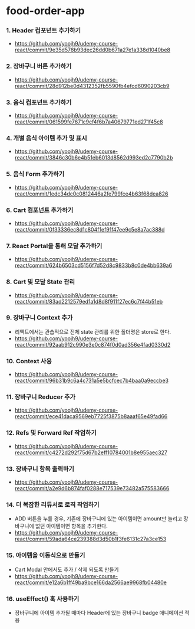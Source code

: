 # food-order-app

### 1. Header 컴포넌트 추가하기

-   https://github.com/yoojh9/udemy-course-react/commit/9e35d578b93dec26dd0b671a27e1a338d1040be8

### 2. 장바구니 버튼 추가하기

-   https://github.com/yoojh9/udemy-course-react/commit/28d912be0d4312352fb5590fb4efcd6090203cb9

### 3. 음식 컴포넌트 추가하기

-   https://github.com/yoojh9/udemy-course-react/commit/061599fe7671c9cf4f6b7a40679771ed271f45c8

### 4. 개별 음식 아이템 추가 및 표시

-   https://github.com/yoojh9/udemy-course-react/commit/3846c30b6e4b51eb6013d8562d993ed2c7790b2b

### 5. 음식 Form 추가하기

-   https://github.com/yoojh9/udemy-course-react/commit/1edc34dc0c0812446a2fe799fce4b63f68dea826

### 6. Cart 컴포넌트 추가하기

-   https://github.com/yoojh9/udemy-course-react/commit/0f33336ec8d1c804f1ef91f47ee9c5e8a7ac388d

### 7. React Portal을 통해 모달 추가하기

-   https://github.com/yoojh9/udemy-course-react/commit/624b6503cd5156f7d52d8c9833b8c0de4bb639a6

### 8. Cart 및 모달 State 관리

-   https://github.com/yoojh9/udemy-course-react/commit/83ad2212579ed1a1d8d8f911f27ec6c7f44b51eb

### 9. 장바구니 Context 추가

-   리액트에서는 관습적으로 전체 state 관리를 위한 폴더명은 store로 한다.
-   https://github.com/yoojh9/udemy-course-react/commit/92aab912c990e3e0c874f0d0ad356e4fad0330d2

### 10. Context 사용

-   https://github.com/yoojh9/udemy-course-react/commit/96b31b9c6a4c731a5e5bcfcec7b4baa0a9eccbe3

### 11. 장바구니 Reducer 추가

-   https://github.com/yoojh9/udemy-course-react/commit/ece41daca9569eb7725f3875b8aaaf65e49fad66

### 12. Refs 및 Forward Ref 작업하기

-   https://github.com/yoojh9/udemy-course-react/commit/c4272d292f75d67b2eff10784001b8e955aec327

### 13. 장바구니 항목 출력하기

-   https://github.com/yoojh9/udemy-course-react/commit/a2e9d6b874faf0288e717539e73482a575583666

### 14. 더 복잡한 리듀서로 로직 작업하기

-   ADD 버튼을 누를 경우, 기존에 장바구니에 있는 아이템이면 amount만 늘리고 장바구니에 없던 아이템이면 항목을 추가한다.
-   https://github.com/yoojh9/udemy-course-react/commit/59ada64ce239388d3d50b1f3fe6131c27a3ce153

### 15. 아이템을 이동식으로 만들기

-   Cart Modal 안에서도 추가 / 삭제 되도록 만들기
-   https://github.com/yoojh9/udemy-course-react/commit/e12a6b1ff49ba9bce166da2566ae9968fb04480e

### 16. useEffect() 훅 사용하기

-   장바구니에 아이템 추가될 때마다 Header에 있는 장바구니 badge 애니메이션 적용
